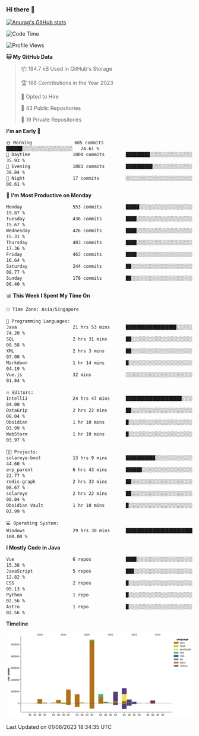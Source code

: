 ### Hi there 👋

[![Anurag's GitHub stats](https://github-readme-stats.vercel.app/api?username=xiumu2017&show_icons=true&theme=radical)](https://github.com/anuraghazra/github-readme-stats)

<!--
**xiumu2017/xiumu2017** is a ✨ _special_ ✨ repository because its `README.md` (this file) appears on your GitHub profile.

Here are some ideas to get you started:

- 🔭 I’m currently working on ...
- 🌱 I’m currently learning ...
- 👯 I’m looking to collaborate on ...
- 🤔 I’m looking for help with ...
- 💬 Ask me about ...
- 📫 How to reach me: ...
- 😄 Pronouns: ...
- ⚡ Fun fact: ...
-->

<!--START_SECTION:waka-->
![Code Time](http://img.shields.io/badge/Code%20Time-1%2C440%20hrs%2021%20mins-blue)

![Profile Views](http://img.shields.io/badge/Profile%20Views-0-blue)

**🐱 My GitHub Data** 

> 📦 194.7 kB Used in GitHub's Storage 
 > 
> 🏆 188 Contributions in the Year 2023
 > 
> 💼 Opted to Hire
 > 
> 📜 43 Public Repositories 
 > 
> 🔑 19 Private Repositories 
 > 
**I'm an Early 🐤** 

```text
🌞 Morning                685 commits         ██████░░░░░░░░░░░░░░░░░░░   24.61 % 
🌆 Daytime                1000 commits        █████████░░░░░░░░░░░░░░░░   35.93 % 
🌃 Evening                1081 commits        ██████████░░░░░░░░░░░░░░░   38.84 % 
🌙 Night                  17 commits          ░░░░░░░░░░░░░░░░░░░░░░░░░   00.61 % 
```
📅 **I'm Most Productive on Monday** 

```text
Monday                   553 commits         █████░░░░░░░░░░░░░░░░░░░░   19.87 % 
Tuesday                  436 commits         ████░░░░░░░░░░░░░░░░░░░░░   15.67 % 
Wednesday                426 commits         ████░░░░░░░░░░░░░░░░░░░░░   15.31 % 
Thursday                 483 commits         ████░░░░░░░░░░░░░░░░░░░░░   17.36 % 
Friday                   463 commits         ████░░░░░░░░░░░░░░░░░░░░░   16.64 % 
Saturday                 244 commits         ██░░░░░░░░░░░░░░░░░░░░░░░   08.77 % 
Sunday                   178 commits         ██░░░░░░░░░░░░░░░░░░░░░░░   06.40 % 
```


📊 **This Week I Spent My Time On** 

```text
🕑︎ Time Zone: Asia/Singapore

💬 Programming Languages: 
Java                     21 hrs 53 mins      ███████████████████░░░░░░   74.20 % 
SQL                      2 hrs 31 mins       ██░░░░░░░░░░░░░░░░░░░░░░░   08.58 % 
XML                      2 hrs 3 mins        ██░░░░░░░░░░░░░░░░░░░░░░░   07.00 % 
Markdown                 1 hr 14 mins        █░░░░░░░░░░░░░░░░░░░░░░░░   04.19 % 
Vue.js                   32 mins             ░░░░░░░░░░░░░░░░░░░░░░░░░   01.84 % 

🔥 Editors: 
IntelliJ                 24 hrs 47 mins      █████████████████████░░░░   84.00 % 
DataGrip                 2 hrs 22 mins       ██░░░░░░░░░░░░░░░░░░░░░░░   08.04 % 
Obsidian                 1 hr 10 mins        █░░░░░░░░░░░░░░░░░░░░░░░░   03.99 % 
WebStorm                 1 hr 10 mins        █░░░░░░░░░░░░░░░░░░░░░░░░   03.97 % 

🐱‍💻 Projects: 
solareye-boot            13 hrs 9 mins       ███████████░░░░░░░░░░░░░░   44.60 % 
erp_parent               6 hrs 43 mins       ██████░░░░░░░░░░░░░░░░░░░   22.77 % 
redis-graph              2 hrs 33 mins       ██░░░░░░░░░░░░░░░░░░░░░░░   08.67 % 
solareye                 2 hrs 22 mins       ██░░░░░░░░░░░░░░░░░░░░░░░   08.04 % 
Obsidian Vault           1 hr 10 mins        █░░░░░░░░░░░░░░░░░░░░░░░░   03.99 % 

💻 Operating System: 
Windows                  29 hrs 30 mins      █████████████████████████   100.00 % 
```

**I Mostly Code in Java** 

```text
Vue                      6 repos             ████░░░░░░░░░░░░░░░░░░░░░   15.38 % 
JavaScript               5 repos             ███░░░░░░░░░░░░░░░░░░░░░░   12.82 % 
CSS                      2 repos             █░░░░░░░░░░░░░░░░░░░░░░░░   05.13 % 
Python                   1 repo              █░░░░░░░░░░░░░░░░░░░░░░░░   02.56 % 
Astro                    1 repo              █░░░░░░░░░░░░░░░░░░░░░░░░   02.56 % 
```



**Timeline**

![Lines of Code chart](https://raw.githubusercontent.com/xiumu2017/xiumu2017/main/assets/bar_graph.png)


 Last Updated on 01/06/2023 18:34:35 UTC
<!--END_SECTION:waka-->
